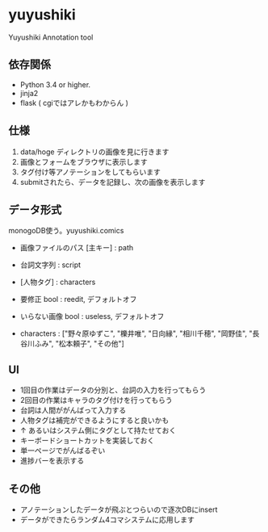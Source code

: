 yuyushiki
=========

Yuyushiki Annotation tool

依存関係
-----------
* Python 3.4 or higher.
* jinja2
* flask ( cgiではアレかもわからん )

仕様
------------
1. data/hoge ディレクトリの画像を見に行きます
2. 画像とフォームをブラウザに表示します
3. タグ付け等アノテーションをしてもらいます
4. submitされたら、データを記録し、次の画像を表示します

データ形式
----------------
monogoDB使う。yuyushiki.comics

* 画像ファイルのパス [主キー] : path
* 台詞文字列 : script
* [人物タグ] : characters
* 要修正 bool : reedit, デフォルトオフ
* いらない画像 bool : useless, デフォルトオフ

* characters : ["野々原ゆずこ", "櫟井唯", "日向縁", "相川千穂", "岡野佳", "長谷川ふみ", "松本頼子", "その他"]


UI
----------------
* 1回目の作業はデータの分別と、台詞の入力を行ってもらう
* 2回目の作業はキャラのタグ付けを行ってもらう
* 台詞は人間ががんばって入力する
* 人物タグは補完ができるようにすると良いかも
* ↑ あるいはシステム側にタグとして持たせておく
* キーボードショートカットを実装しておく
* 単一ページでがんばるぞい
* 進捗バーを表示する

その他
----------------
* アノテーションしたデータが飛ぶとつらいので逐次DBにinsert
* データができたらランダム4コマシステムに応用します
